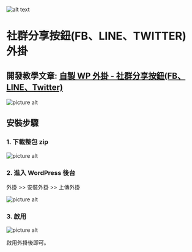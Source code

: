 ![alt text](https://it-monk.com/wp-content/uploads/2020/05/cropped-ITMOCK_Logo-03-1-2048x277.png)


# 社群分享按鈕(FB、LINE、TWITTER) 外掛

 
## 開發教學文章: [自製 WP 外掛  - 社群分享按鈕(FB、LINE、Twitter)](https://it-monk.com/%E8%87%AA%E5%B7%B1%E5%AF%AB%E5%A4%96%E6%8E%9B-%E7%A4%BE%E7%BE%A4%E5%88%86%E4%BA%AB%E6%8C%89%E9%88%95fb%E3%80%81line%E3%80%81twitter) ##

 
 
![picture alt](https://it-monk.com/wp-content/uploads/2020/05/擷取-1.jpg)

## 安裝步驟 ##

### 1. 下載整包 zip ###

![picture alt](https://it-monk.com/wp-content/uploads/2020/05/aabbcc.png "it monk")

### 2. 進入 WordPress 後台 ###

外掛 >> 安裝外掛 >> 上傳外掛
 
![picture alt](https://it-monk.com/wp-content/uploads/2020/05/擷取-2.jpg)


### 3. 啟用 ###
![picture alt](https://it-monk.com/wp-content/uploads/2020/05/未命名-2.png)

啟用外掛後即可。

